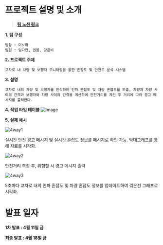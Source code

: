 # 프로젝트 설명 및 소개
> [**팀 노션 링크**](https://lyrical-clave-2e3.notion.site/1ca02816610b80519306d6ed93eed64b?v=1ca02816610b800db511000c7b02c672)

**1. 팀 구성**
   
    팀장 : 이보라
    팀원 : 임다연, 권봄, 강은비

**2. 프로젝트 주제**
   
    교차로 내 차량 및 보행자 모니터링을 통한 혼잡도 및 안전도 분석 시스템

**3. 설명**
   
    교차로 내의 차량 및 보행자를 인식하여 인파 혼잡도 및 차량 혼잡도를 도출, 차량과 차량 사이의 간격과 보행자와 차량 사이의 간격을 계산하여 안전거리를 계산 후 거리에 따라 경고 메시지를 출력한다.

**4. 작업 타임 테이블**
![image](https://github.com/user-attachments/assets/b5d6278a-276a-4105-97da-4b58716484a6)


**5. 실제 예시**

![4way1](https://github.com/user-attachments/assets/0a7298ae-be95-4d1d-83f0-108e9bef8382)

실시간 안전 경고 메시지 및 실시간 혼잡도 정보를 메시지로 확인 가능.
막대그래프를 통해 자료를 시각화.

![4way2](https://github.com/user-attachments/assets/4a55a072-64ef-4e8b-8483-2296116c53ba)

안전거리 측정 후, 위험할 시 경고 메시지 출력

![4way3](https://github.com/user-attachments/assets/fdbcd78a-e231-4769-ae37-77b3a61eea9b)

5초마다 교차로 내의 인파 혼잡도 및 차량 혼잡도 정보를 업데이트하여 꺾은선 그래프로 시각화.

# 발표 일자

**1차 발표 : 4월 11일 금**

**최종 발표 : 4월 18일 금**
